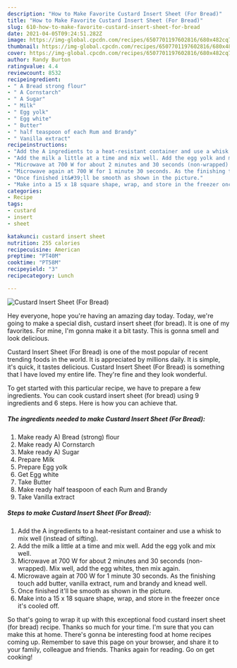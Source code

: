 ```yaml
---
description: "How to Make Favorite Custard Insert Sheet (For Bread)"
title: "How to Make Favorite Custard Insert Sheet (For Bread)"
slug: 610-how-to-make-favorite-custard-insert-sheet-for-bread
date: 2021-04-05T09:24:51.282Z
image: https://img-global.cpcdn.com/recipes/6507701197602816/680x482cq70/custard-insert-sheet-for-bread-recipe-main-photo.jpg
thumbnail: https://img-global.cpcdn.com/recipes/6507701197602816/680x482cq70/custard-insert-sheet-for-bread-recipe-main-photo.jpg
cover: https://img-global.cpcdn.com/recipes/6507701197602816/680x482cq70/custard-insert-sheet-for-bread-recipe-main-photo.jpg
author: Randy Burton
ratingvalue: 4.4
reviewcount: 8532
recipeingredient:
- " A Bread strong flour"
- " A Cornstarch"
- " A Sugar"
- " Milk"
- " Egg yolk"
- " Egg white"
- " Butter"
- " half teaspoon of each Rum and Brandy"
- " Vanilla extract"
recipeinstructions:
- "Add the A ingredients to a heat-resistant container and use a whisk to mix well (instead of sifting)."
- "Add the milk a little at a time and mix well. Add the egg yolk and mix well."
- "Microwave at 700 W for about 2 minutes and 30 seconds (non-wrapped). Mix well, add the egg whites, then mix again."
- "Microwave again at 700 W for 1 minute 30 seconds. As the finishing touch add butter, vanilla extract, rum and brandy and knead well."
- "Once finished it&#39;ll be smooth as shown in the picture."
- "Make into a 15 x 18 square shape, wrap, and store in the freezer once it&#39;s cooled off."
categories:
- Recipe
tags:
- custard
- insert
- sheet

katakunci: custard insert sheet 
nutrition: 255 calories
recipecuisine: American
preptime: "PT40M"
cooktime: "PT58M"
recipeyield: "3"
recipecategory: Lunch

---
```



![Custard Insert Sheet (For Bread)](https://img-global.cpcdn.com/recipes/6507701197602816/680x482cq70/custard-insert-sheet-for-bread-recipe-main-photo.jpg)

Hey everyone, hope you're having an amazing day today. Today, we're going to make a special dish, custard insert sheet (for bread). It is one of my favorites. For mine, I'm gonna make it a bit tasty. This is gonna smell and look delicious.



Custard Insert Sheet (For Bread) is one of the most popular of recent trending foods in the world. It is appreciated by millions daily. It is simple, it's quick, it tastes delicious. Custard Insert Sheet (For Bread) is something that I have loved my entire life. They're fine and they look wonderful.


To get started with this particular recipe, we have to prepare a few ingredients. You can cook custard insert sheet (for bread) using 9 ingredients and 6 steps. Here is how you can achieve that.

<!--inarticleads1-->

##### The ingredients needed to make Custard Insert Sheet (For Bread):

1. Make ready  A) Bread (strong) flour
1. Make ready  A) Cornstarch
1. Make ready  A) Sugar
1. Prepare  Milk
1. Prepare  Egg yolk
1. Get  Egg white
1. Take  Butter
1. Make ready  half teaspoon of each Rum and Brandy
1. Take  Vanilla extract




<!--inarticleads2-->

##### Steps to make Custard Insert Sheet (For Bread):

1. Add the A ingredients to a heat-resistant container and use a whisk to mix well (instead of sifting).
1. Add the milk a little at a time and mix well. Add the egg yolk and mix well.
1. Microwave at 700 W for about 2 minutes and 30 seconds (non-wrapped). Mix well, add the egg whites, then mix again.
1. Microwave again at 700 W for 1 minute 30 seconds. As the finishing touch add butter, vanilla extract, rum and brandy and knead well.
1. Once finished it&#39;ll be smooth as shown in the picture.
1. Make into a 15 x 18 square shape, wrap, and store in the freezer once it&#39;s cooled off.




So that's going to wrap it up with this exceptional food custard insert sheet (for bread) recipe. Thanks so much for your time. I'm sure that you can make this at home. There's gonna be interesting food at home recipes coming up. Remember to save this page on your browser, and share it to your family, colleague and friends. Thanks again for reading. Go on get cooking!

